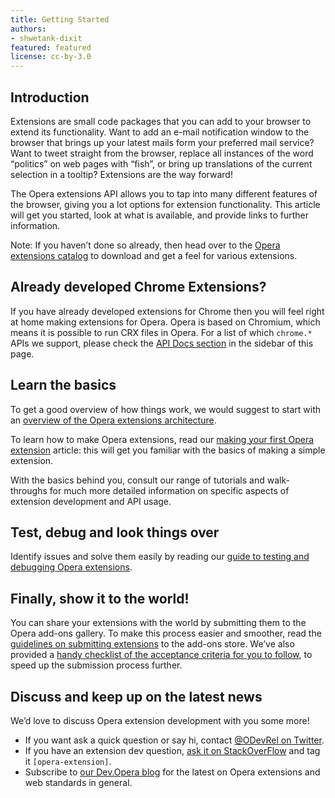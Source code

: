 ```yaml
---
title: Getting Started
authors:
- shwetank-dixit
featured: featured
license: cc-by-3.0
---
```


## Introduction

Extensions are small code packages that you can add to your browser to extend its functionality. Want to add an e-mail notification window to the browser that brings up your latest mails form your preferred mail service? Want to tweet straight from the browser, replace all instances of the word “politics” on web pages with “fish”, or bring up translations of the current selection in a tooltip? Extensions are the way forward!

The Opera extensions API allows you to tap into many different features of the browser, giving you a lot options for extension functionality. This article will get you started, look at what is available, and provide links to further information.

Note: If you haven’t done so already, then head over to the [Opera extensions catalog](https://addons.opera.com/addons/extensions/) to download and get a feel for various extensions.

## Already developed Chrome Extensions?

If you have already developed extensions for Chrome then you will feel right at home making extensions for Opera. Opera is based on Chromium, which means it is possible to run CRX files in Opera. For a list of which `chrome.*` APIs we support, please check the [API Docs section](/extensions/apis/) in the sidebar of this page.

## Learn the basics

To get a good overview of how things work, we would suggest to start with an [overview of the Opera extensions architecture](/extensions/architecture-overview/).

To learn how to make Opera extensions, read our [making your first Opera extension](/extensions/basics/) article: this will get you familiar with the basics of making a simple extension.

With the basics behind you, consult our range of tutorials and walk-throughs for much more detailed information on specific aspects of extension development and API usage.

## Test, debug and look things over

Identify issues and solve them easily by reading our [guide to testing and debugging Opera extensions](/extensions/testing/).

## Finally, show it to the world!

You can share your extensions with the world by submitting them to the Opera add-ons gallery. To make this process easier and smoother, read the [guidelines on submitting extensions](/extensions/publishing-guidelines/) to the add-ons store. We’ve also provided a [handy checklist of the acceptance criteria for you to follow](/extensions/publishing-guidelines/#acceptance-criteria), to speed up the submission process further.

## Discuss and keep up on the latest news

We’d love to discuss Opera extension development with you some more!

- If you want ask a quick question or say hi, contact [@ODevRel on Twitter](https://twitter.com/odevrel/).
- If you have an extension dev question, [ask it on StackOverFlow](http://stackoverflow.com/questions/tagged/opera-extension) and tag it `[opera-extension]`.
- Subscribe to [our Dev.Opera blog](http://dev.opera.com/blog/) for the latest on Opera extensions and web standards in general.
